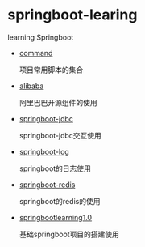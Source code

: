 # springboot-learing
learning Springboot

- [command](https://github.com/zhangymPerson/springboot-learing/tree/master/command)

    项目常用脚本的集合

- [alibaba](https://github.com/zhangymPerson/springboot-learing/tree/master/alibaba)

    阿里巴巴开源组件的使用

- [springboot-jdbc](https://github.com/zhangymPerson/springboot-learing/tree/master/springboot-jdbc)

    springboot-jdbc交互使用

- [springboot-log](https://github.com/zhangymPerson/springboot-learing/tree/master/springboot-log)

    springboot的日志使用

- [springboot-redis](https://github.com/zhangymPerson/springboot-learing/tree/master/springboot-redis)

    springboot的redis的使用

- [springbootlearning1.0](https://github.com/zhangymPerson/springboot-learing/tree/master/springbootlearning1.0)

    基础springboot项目的搭建使用